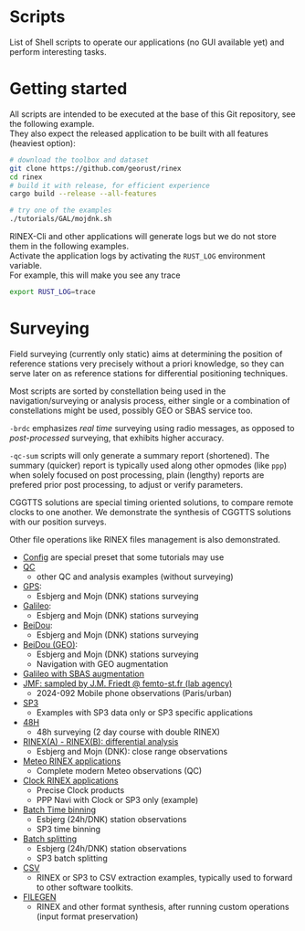 Scripts
=======

List of Shell scripts to operate our applications (no GUI available yet) and perform interesting tasks.

Getting started
===============

All scripts are intended to be executed at the base of this Git repository, see the following example.   
They also expect the released application to be built with all features (heaviest option):

```bash
# download the toolbox and dataset
git clone https://github.com/georust/rinex
cd rinex
# build it with release, for efficient experience
cargo build --release --all-features

# try one of the examples
./tutorials/GAL/mojdnk.sh
```

RINEX-Cli and other applications will generate logs but we do not store them in the following examples.  
Activate the application logs by activating the `RUST_LOG` environment variable.  
For example, this will make you see any trace

```bash
export RUST_LOG=trace
```

Surveying
=========

Field surveying (currently only static) aims at determining the position of
reference stations very precisely without a priori knowledge, so they can serve later on as reference stations for differential
positioning techniques.

Most scripts are sorted by constellation being used in the navigation/surveying or analysis process, either
single or a combination of constellations might be used, possibly GEO or SBAS service too.

`-brdc` emphasizes _real time_ surveying using radio messages, as opposed to _post-processed_ 
surveying, that exhibits higher accuracy.

`-qc-sum` scripts will only generate a summary report (shortened). The summary
(quicker) report is typically used along other opmodes (like `ppp`) when solely focused on post processing,
plain (lengthy) reports are prefered prior post processing, to adjust or verify parameters. 

CGGTTS solutions are special timing oriented solutions, to compare remote clocks to one another. 
We demonstrate the synthesis of CGGTTS solutions with our position surveys.

Other file operations like RINEX files management is also demonstrated.

- [Config](./config) are special preset that some tutorials may use
- [QC](./QC) 
  - other QC and analysis examples (without surveying)
- [GPS](./GPS):
  - Esbjerg and Mojn (DNK) stations surveying
- [Galileo](./GAL):
  - Esbjerg and Mojn (DNK) stations surveying
- [BeiDou](./BDS):
  - Esbjerg and Mojn (DNK) stations surveying
- [BeiDou (GEO)](./BDS-GEO):
  - Esbjerg and Mojn (DNK) stations surveying
  - Navigation with GEO augmentation
- [Galileo with SBAS augmentation](./GAL_SBAS)
- [JMF: sampled by J.M. Friedt @ femto-st.fr (lab agency)](./JMF)
  - 2024-092 Mobile phone observations (Paris/urban)
- [SP3](./SP3)
  - Examples with SP3 data only or SP3 specific applications
- [48H](./48H)
  - 48h surveying (2 day course with double RINEX)
- [RINEX(A) - RINEX(B): differential analysis](./DIFF)
  - Esbjerg and Mojn (DNK): close range observations
- [Meteo RINEX applications](./METEO)
  - Complete modern Meteo observations (QC)
- [Clock RINEX applications](./METEO)
  - Precise Clock products
  - PPP Navi with Clock or SP3 only (example)
- [Batch Time binning](./TBIN)
  - Esbjerg (24h/DNK) station observations
  - SP3 time binning
- [Batch splitting](./SPLIT)
  - Esbjerg (24h/DNK) station observations
  - SP3 batch splitting
- [CSV](./CSV)
  - RINEX or SP3 to CSV extraction examples, typically
  used to forward to other software toolkits.
- [FILEGEN](./FILEGEN)
  - RINEX and other format synthesis, after running custom operations (input format preservation)
